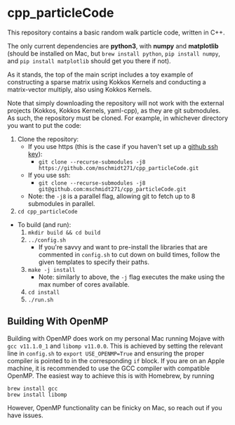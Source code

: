 # cpp_particleCode

This repository contains a basic random walk particle code, written in C++.

The only current dependencies are __python3__, with __numpy__ and __matplotlib__ (should be installed on Mac, but `brew install python`, `pip install numpy`, and `pip install matplotlib` should get you there if not).

As it stands, the top of the main script includes a toy example of constructing a sparse matrix using Kokkos Kernels and conducting a matrix-vector multiply, also using Kokkos Kernels.

Note that simply downloading the repository will not work with the external projects (Kokkos, Kokkos Kernels, yaml-cpp), as they are git submodules.
As such, the repository must be cloned.
For example, in whichever directory you want to put the code:

1. Clone the repository:
    - If you use https (this is the case if you haven't set up a [github ssh key](https://docs.github.com/en/github/authenticating-to-github/connecting-to-github-with-ssh)):
        - `git clone --recurse-submodules -j8 https://github.com/mschmidt271/cpp_particleCode.git`
    - If you use ssh:
        - `git clone --recurse-submodules -j8 git@github.com:mschmidt271/cpp_particleCode.git`
    - Note: the `-j8` is a parallel flag, allowing git to fetch up to 8 submodules in parallel.
1. `cd cpp_particleCode`

- To build (and run):
    1. `mkdir build && cd build`
    1. `../config.sh`
        - If you're savvy and want to pre-install the libraries that are commented in `config.sh` to cut down on build times, follow the given templates to specify their paths.
    1. `make -j install`
        - Note: similarly to above, the `-j` flag executes the make using the max number of cores available.
    1. `cd install`
    1. `./run.sh`

## Building With OpenMP

Building with OpenMP does work on my personal Mac running Mojave with `gcc v11.1.0_1` and `libomp v11.0.0`.
This is achieved by setting the relevant line in `config.sh` to `export USE_OPENMP=True` and ensuring the proper compiler is pointed to in the corresponding `if` block.
If you are on an Apple machine, it is recommended to use the GCC compiler with compatible OpenMP. The easiest way to achieve this is with Homebrew, by running
```
brew install gcc
brew install libomp
```
However, OpenMP functionality can be finicky on Mac, so reach out if you have issues.
